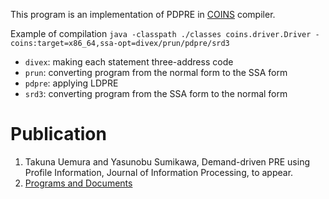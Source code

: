 This program is an implementation of PDPRE in [COINS](https://sourceforge.net/projects/coins-project/) compiler.

Example of compilation
`java -classpath ./classes coins.driver.Driver -coins:target=x86_64,ssa-opt=divex/prun/pdpre/srd3`

* `divex`: making each statement three-address code
* `prun`: converting program from the normal form to the SSA form
* `pdpre`: applying LDPRE
* `srd3`: converting program from the SSA form to the normal form

# Publication
1. Takuna Uemura and Yasunobu Sumikawa, Demand-driven PRE using Profile Information, Journal of Information Processing, to appear.
2. [Programs and Documents](https://zenodo.org/records/13363792)
